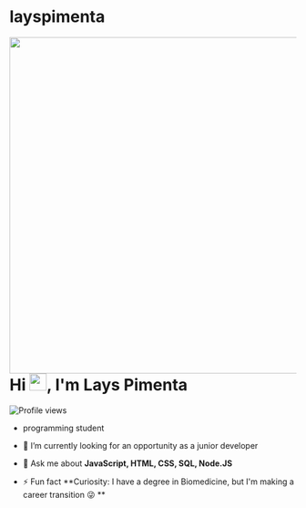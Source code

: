 # layspimenta
<img align="right" height="590em" src="https://raw.githubusercontent.com/gist/maykbrito/618ef18e3bbb7cdfd200f3a4fc1aabc6/raw/201d47c76006c99fe0dc55ea92e76bdca5537f08/githubcard.svg"/>
<h1 align="left">Hi <img src="https://raw.githubusercontent.com/kaueMarques/kaueMarques/master/hi.gif" height="30px">, I'm Lays Pimenta</h1>
<p align="left"> <img src="https://komarev.com/ghpvc/?username=layspimenta&color=pink" alt="Profile views" /> </p>

- programming student

- 🔭 I’m currently looking for an opportunity as a junior developer

- 💬 Ask me about **JavaScript, HTML, CSS, SQL, Node.JS**

- ⚡ Fun fact **Curiosity: I have a degree in Biomedicine, but I'm making a career transition 😜 **


<!--

<br><br>

## 🛠 &nbsp;Tech Stack

